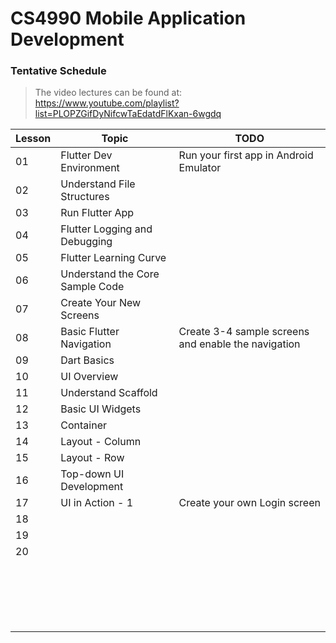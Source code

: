 # CS4990 Mobile Application Development

### Tentative Schedule

> The video lectures can be found at: https://www.youtube.com/playlist?list=PLOPZGifDyNifcwTaEdatdFlKxan-6wgdq

| Lesson | Topic                           | TODO                                                |
| ------ | ------------------------------- | --------------------------------------------------- |
| 01     | Flutter Dev Environment         | Run your first app in Android Emulator              |
| 02     | Understand File Structures      |                                                     |
| 03     | Run Flutter App                 |                                                     |
| 04     | Flutter Logging and Debugging   |                                                     |
| 05     | Flutter Learning Curve          |                                                     |
| 06     | Understand the Core Sample Code |                                                     |
| 07     | Create Your New Screens         |                                                     |
| 08     | Basic Flutter Navigation        | Create 3-4 sample screens and enable the navigation |
| 09     | Dart Basics                     |                                                     |
| 10     | UI Overview                     |                                                     |
| 11     | Understand Scaffold             |                                                     |
| 12     | Basic UI Widgets                |                                                     |
| 13     | Container                       |                                                     |
| 14     | Layout - Column                 |                                                     |
| 15     | Layout - Row                    |                                                     |
| 16     | Top-down UI Development         |                                                     |
| 17     | UI in Action - 1                | Create your own Login screen                        |
| 18     |                                 |                                                     |
| 19     |                                 |                                                     |
| 20     |                                 |                                                     |
|        |                                 |                                                     |
|        |                                 |                                                     |
|        |                                 |                                                     |
|        |                                 |                                                     |
|        |                                 |                                                     |
|        |                                 |                                                     |
|        |                                 |                                                     |
|        |                                 |                                                     |
|        |                                 |                                                     |
|        |                                 |                                                     |
|        |                                 |                                                     |
|        |                                 |                                                     |
|        |                                 |                                                     |
|        |                                 |                                                     |
|        |                                 |                                                     |
|        |                                 |                                                     |
|        |                                 |                                                     |
|        |                                 |                                                     |
|        |                                 |                                                     |

